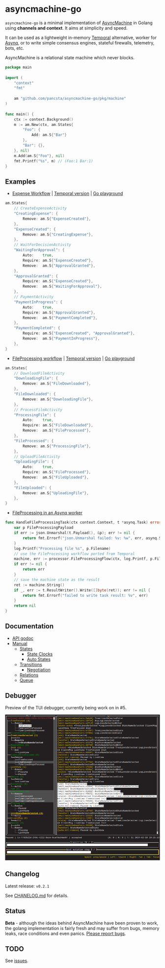 # asyncmachine-go

`asyncmachine-go` is a minimal implementation of [AsyncMachine](https://github.com/TobiaszCudnik/asyncmachine) in
Golang using **channels and context**. It aims at simplicity and speed.

It can be used as a lightweight in-memory [Temporal](https://github.com/temporalio/temporal) alternative, worker for
[Asynq](https://github.com/hibiken/asynq), or to write simple consensus engines, stateful firewalls, telemetry, bots,
etc.

AsyncMachine is a relational state machine which never blocks.

```go
package main

import (
    "context"
    "fmt"

    am "github.com/pancsta/asyncmachine-go/pkg/machine"
)

func main() {
    ctx := context.Background()
    m := am.New(ctx, am.States{
        "Foo": {
            Add: am.S{"Bar"}
        },
        "Bar": {},
    }, nil)
    m.Add(am.S{"Foo"}, nil)
    fmt.Printf("%s", m) // (Foo:1 Bar:1)
}
```

## Examples

- [Expense Workflow](/examples/temporal-expense/expense_test.go) \|
  [Temporal version](https://github.com/temporalio/samples-go/blob/main/expense/) \| [Go playground](https://play.golang.com/p/P1eg6tKh6E4)

```go
am.States{
    // CreateExpenseActivity
    "CreatingExpense": {
        Remove: am.S{"ExpenseCreated"},
    },
    "ExpenseCreated": {
        Remove: am.S{"CreatingExpense"},
    },
    // WaitForDecisionActivity
    "WaitingForApproval": {
        Auto:    true,
        Require: am.S{"ExpenseCreated"},
        Remove:  am.S{"ApprovalGranted"},
    },
    "ApprovalGranted": {
        Require: am.S{"ExpenseCreated"},
        Remove:  am.S{"WaitingForApproval"},
    },
    // PaymentActivity
    "PaymentInProgress": {
        Auto:    true,
        Require: am.S{"ApprovalGranted"},
        Remove:  am.S{"PaymentCompleted"},
    },
    "PaymentCompleted": {
        Require: am.S{"ExpenseCreated", "ApprovalGranted"},
        Remove:  am.S{"PaymentInProgress"},
    },
}
```

- [FileProcessing workflow](/examples/temporal-fileprocessing/fileprocessing.go) \|
  [Temporal version](https://github.com/temporalio/samples-go/blob/main/fileprocessing/) \| [Go playground](https://play.golang.com/p/Fv92Xpzlzv6)

```go
am.States{
    // DownloadFileActivity
    "DownloadingFile": {
        Remove: am.S{"FileDownloaded"},
    },
    "FileDownloaded": {
        Remove: am.S{"DownloadingFile"},
    },
    // ProcessFileActivity
    "ProcessingFile": {
        Auto:    true,
        Require: am.S{"FileDownloaded"},
        Remove:  am.S{"FileProcessed"},
    },
    "FileProcessed": {
        Remove: am.S{"ProcessingFile"},
    },
    // UploadFileActivity
    "UploadingFile": {
        Auto:    true,
        Require: am.S{"FileProcessed"},
        Remove:  am.S{"FileUploaded"},
    },
    "FileUploaded": {
        Remove: am.S{"UploadingFile"},
    },
}
```

- [FileProcessing in an Asynq worker](examples/asynq-fileprocessing/fileprocessing_task.go)

```go
func HandleFileProcessingTask(ctx context.Context, t *asynq.Task) error {
    var p FileProcessingPayload
    if err := json.Unmarshal(t.Payload(), &p); err != nil {
        return fmt.Errorf("json.Unmarshal failed: %v: %w", err, asynq.SkipRetry)
    }
    log.Printf("Processing file %s", p.Filename)
    // use the FileProcessing workflow ported from Temporal
    machine, err := processor.FileProcessingFlow(ctx, log.Printf, p.Filename)
    if err != nil {
        return err
    }
    // save the machine state as the result
    ret := machine.String()
    if _, err := t.ResultWriter().Write([]byte(ret)); err != nil {
        return fmt.Errorf("failed to write task result: %v", err)
    }
    return nil
}
```

## Documentation

- [API godoc](https://godoc.org/github.com/pancsta/asyncmachine-go/pkg/machine)
- [Manual](/docs/manual.md)
   - [States](/docs/manual.md#states)
      - [State Clocks](/docs/manual.md#state-clocks)
      - [Auto States](/docs/manual.md#auto-states)
   - [Transitions](/docs/manual.md#transitions)
      - [Negotiation](/docs/manual.md#negotiation-handlers)
   - [Relations](/docs/manual.md#relations)
   - [Queue](/docs/manual.md#queue)

## Debugger

Preview of the TUI debugger, currently being work on in #5. 

![TUI Debugger](assets/debugger.png)

## Changelog

Latest release: `v0.2.1`

See [CHANELOG.md](/CHANGELOG.md) for details.

## Status

**Beta** - although the ideas behind AsyncMachine have been proven to work, the golang implementation is fairly fresh
and may suffer from bugs, memory leaks, race conditions and even panics.
[Please report bugs](https://github.com/pancsta/asyncmachine-go/issues/new).

## TODO

See [issues](https://github.com/pancsta/asyncmachine-go/issues).